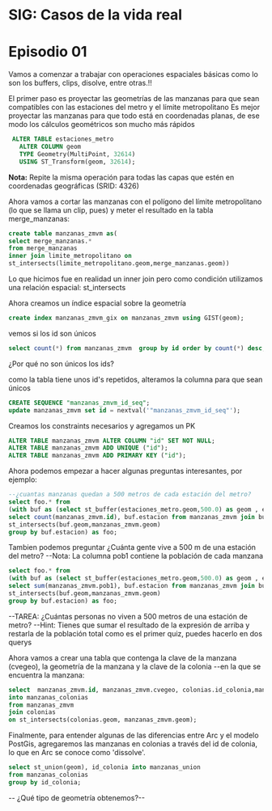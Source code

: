# SIG: Casos de la vida real 
# Episodio 01

Vamos a comenzar a trabajar con operaciones espaciales básicas como lo son los buffers, clips, disolve, entre otras.!! 

El primer paso es proyectar las geometrías de las manzanas para que sean compatibles con las estaciones del metro y el límite metropolitano
Es mejor proyectar las manzanas para que todo está en coordenadas planas, de ese modo los cálculos geométricos son mucho más rápidos

```sql 
 ALTER TABLE estaciones_metro
   ALTER COLUMN geom
   TYPE Geometry(MultiPoint, 32614)
   USING ST_Transform(geom, 32614);
```
**Nota:** Repite la misma operación para todas las capas que estén en coordenadas geográficas (SRID: 4326)

Ahora vamos a cortar las manzanas con el polígono del límite metropolitano (lo que se llama un clip, pues) y meter el resultado en la tabla  merge_manzanas:

```sql
create table manzanas_zmvm as(
select merge_manzanas.*
from merge_manzanas
inner join limite_metropolitano on
st_intersects(limite_metropolitano.geom,merge_manzanas.geom))
``` 
Lo que hicimos fue en realidad un inner join pero como condición utilizamos una relación espacial: st_intersects

Ahora creamos un índice espacial sobre la geometría

```sql
create index manzanas_zmvm_gix on manzanas_zmvm using GIST(geom);
```

vemos si los id son únicos

```sql
select count(*) from manzanas_zmvm  group by id order by count(*) desc;
```
¿Por qué no son únicos los ids?

como la tabla tiene unos id's repetidos, alteramos la columna para que sean únicos
```sql
CREATE SEQUENCE "manzanas_zmvm_id_seq";
update manzanas_zmvm set id = nextval('"manzanas_zmvm_id_seq"');
```

Creamos los constraints necesarios y agregamos un PK
```sql
ALTER TABLE manzanas_zmvm ALTER COLUMN "id" SET NOT NULL;
ALTER TABLE manzanas_zmvm ADD UNIQUE ("id");
ALTER TABLE manzanas_zmvm ADD PRIMARY KEY ("id");
```

Ahora podemos empezar a hacer algunas preguntas interesantes, por ejemplo:
```sql
--¿cuantas manzanas quedan a 500 metros de cada estación del metro?
select foo.* from
(with buf as (select st_buffer(estaciones_metro.geom,500.0) as geom , estaciones_metro.nombreesta as estacion from estaciones_metro)
select count(manzanas_zmvm.id), buf.estacion from manzanas_zmvm join buf on
st_intersects(buf.geom,manzanas_zmvm.geom)
group by buf.estacion) as foo;
```

Tambien podemos preguntar ¿Cuánta gente vive a 500 m de una estación del metro?
--Nota: La columna pob1 contiene la población de cada manzana

```sql
select foo.* from
(with buf as (select st_buffer(estaciones_metro.geom,500.0) as geom , estaciones_metro.nombreesta as estacion from estaciones_metro)
select sum(manzanas_zmvm.pob1), buf.estacion from manzanas_zmvm join buf on
st_intersects(buf.geom,manzanas_zmvm.geom)
group by buf.estacion) as foo;
```

--TAREA: ¿Cuántas personas no viven a 500 metros de una estación de metro?
--Hint: Tienes que sumar el resultado de la expresión de arriba y restarla de la población total como es el primer quiz, puedes hacerlo en dos querys

Ahora vamos a crear una tabla que contenga la clave de la manzana (cvegeo), la geometría de la manzana y la clave de la colonia
--en la que se encuentra la manzana:

```sql
select  manzanas_zmvm.id, manzanas_zmvm.cvegeo, colonias.id_colonia,manzanas_zmvm.geom
into manzanas_colonias
from manzanas_zmvm 
join colonias 
on st_intersects(colonias.geom, manzanas_zmvm.geom);
```

Finalmente, para entender algunas de las diferencias entre Arc y el modelo PostGis, agregaremos las manzanas en colonias a través del id de colonia,
lo que en Arc se conoce como 'dissolve'.

```sql
select st_union(geom), id_colonia into manzanas_union
from manzanas_colonias
group by id_colonia;
```

-- ¿Qué tipo de geometría obtenemos?-- 
